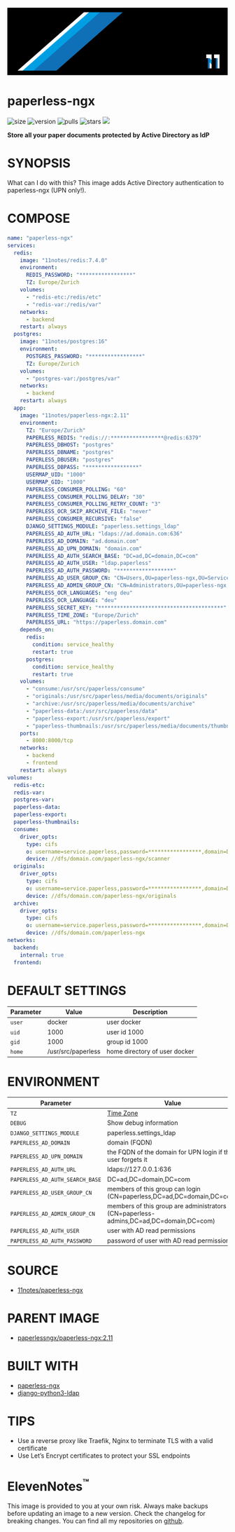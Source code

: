 ![Banner](https://github.com/11notes/defaults/blob/main/static/img/banner.png?raw=true)

# paperless-ngx
![size](https://img.shields.io/docker/image-size/11notes/paperless-ngx/2.11?color=0eb305) ![version](https://img.shields.io/docker/v/11notes/paperless-ngx/2.11?color=eb7a09) ![pulls](https://img.shields.io/docker/pulls/11notes/paperless-ngx?color=2b75d6) ![stars](https://img.shields.io/docker/stars/11notes/paperless-ngx?color=e6a50e) [<img src="https://img.shields.io/badge/github-11notes-blue?logo=github">](https://github.com/11notes)

**Store all your paper documents protected by Active Directory as IdP**

# SYNOPSIS
What can I do with this? This image adds Active Directory authentication to paperless-ngx (UPN only!).

# COMPOSE
```yaml
name: "paperless-ngx"
services:
  redis:
    image: "11notes/redis:7.4.0"
    environment:
      REDIS_PASSWORD: "*****************"
      TZ: Europe/Zurich
    volumes:
      - "redis-etc:/redis/etc"
      - "redis-var:/redis/var"
    networks:
      - backend
    restart: always
  postgres:
    image: "11notes/postgres:16"
    environment:
      POSTGRES_PASSWORD: "*****************"
      TZ: Europe/Zurich
    volumes:
      - "postgres-var:/postgres/var"
    networks:
      - backend
    restart: always
  app:
    image: "11notes/paperless-ngx:2.11"
    environment:
      TZ: "Europe/Zurich"
      PAPERLESS_REDIS: "redis://:*****************@redis:6379"
      PAPERLESS_DBHOST: "postgres"
      PAPERLESS_DBNAME: "postgres"
      PAPERLESS_DBUSER: "postgres"
      PAPERLESS_DBPASS: "*****************"
      USERMAP_UID: "1000"
      USERMAP_GID: "1000"
      PAPERLESS_CONSUMER_POLLING: "60"
      PAPERLESS_CONSUMER_POLLING_DELAY: "30"
      PAPERLESS_CONSUMER_POLLING_RETRY_COUNT: "3"
      PAPERLESS_OCR_SKIP_ARCHIVE_FILE: "never"
      PAPERLESS_CONSUMER_RECURSIVE: "false"
      DJANGO_SETTINGS_MODULE: "paperless.settings_ldap"
      PAPERLESS_AD_AUTH_URL: "ldaps://ad.domain.com:636"
      PAPERLESS_AD_DOMAIN: "ad.domain.com"
      PAPERLESS_AD_UPN_DOMAIN: "domain.com"
      PAPERLESS_AD_AUTH_SEARCH_BASE: "DC=ad,DC=domain,DC=com"
      PAPERLESS_AD_AUTH_USER: "ldap.paperless"
      PAPERLESS_AD_AUTH_PASSWORD: "******************"
      PAPERLESS_AD_USER_GROUP_CN: "CN=Users,OU=paperless-ngx,OU=Services,OU=Groups,OU=Domain,DC=ad,DC=domain,DC=com"
      PAPERLESS_AD_ADMIN_GROUP_CN: "CN=Administrators,OU=paperless-ngx,OU=Services,OU=Groups,OU=Domain,DC=ad,DC=domain,DC=com"
      PAPERLESS_OCR_LANGUAGES: "eng deu"
      PAPERLESS_OCR_LANGUAGE: "deu"
      PAPERLESS_SECRET_KEY: "****************************************"
      PAPERLESS_TIME_ZONE: "Europe/Zurich"
      PAPERLESS_URL: "https://paperless.domain.com"
    depends_on:
      redis:
        condition: service_healthy
        restart: true
      postgres:
        condition: service_healthy
        restart: true
    volumes:
      - "consume:/usr/src/paperless/consume"
      - "originals:/usr/src/paperless/media/documents/originals"
      - "archive:/usr/src/paperless/media/documents/archive"
      - "paperless-data:/usr/src/paperless/data"
      - "paperless-export:/usr/src/paperless/export"
      - "paperless-thumbnails:/usr/src/paperless/media/documents/thumbnails"
    ports:
      - 8000:8000/tcp
    networks:
      - backend
      - frontend
    restart: always
volumes:
  redis-etc:
  redis-var:
  postgres-var:
  paperless-data:
  paperless-export:
  paperless-thumbnails:
  consume:
    driver_opts:
      type: cifs
      o: username=service.paperless,password=*****************,domain=DOMAIN,uid=1000,gid=1000,dir_mode=0700,file_mode=0700
      device: //dfs/domain.com/paperless-ngx/scanner
  originals:
    driver_opts:
      type: cifs
      o: username=service.paperless,password=*****************,domain=DOMAIN,uid=1000,gid=1000,dir_mode=0700,file_mode=0700
      device: //dfs/domain.com/paperless-ngx/originals
  archive:
    driver_opts:
      type: cifs
      o: username=service.paperless,password=*****************,domain=DOMAIN,uid=1000,gid=1000,dir_mode=0700,file_mode=0700
      device: //dfs/domain.com/paperless-ngx
networks:
  backend:
    internal: true
  frontend:
```

# DEFAULT SETTINGS
| Parameter | Value | Description |
| --- | --- | --- |
| `user` | docker | user docker |
| `uid` | 1000 | user id 1000 |
| `gid` | 1000 | group id 1000 |
| `home` | /usr/src/paperless | home directory of user docker |

# ENVIRONMENT
| Parameter | Value | Default |
| --- | --- | --- |
| `TZ` | [Time Zone](https://en.wikipedia.org/wiki/List_of_tz_database_time_zones) | |
| `DEBUG` | Show debug information | |
| `DJANGO_SETTINGS_MODULE` | paperless.settings_ldap |  |
| `PAPERLESS_AD_DOMAIN` | domain (FQDN) |  |
| `PAPERLESS_AD_UPN_DOMAIN` | the FQDN of the domain for UPN login if the user forgets it |  |
| `PAPERLESS_AD_AUTH_URL` | ldaps://127.0.0.1:636 |  |
| `PAPERLESS_AD_AUTH_SEARCH_BASE` | DC=ad,DC=domain,DC=com |  |
| `PAPERLESS_AD_USER_GROUP_CN` | members of this group can login (CN=paperless,DC=ad,DC=domain,DC=com) |  |
| `PAPERLESS_AD_ADMIN_GROUP_CN` | members of this group are administrators (CN=paperless-admins,DC=ad,DC=domain,DC=com) |  |
| `PAPERLESS_AD_AUTH_USER` | user with AD read permissions |  |
| `PAPERLESS_AD_AUTH_PASSWORD` | password of user with AD read permissions |  |

# SOURCE
* [11notes/paperless-ngx](https://github.com/11notes/docker-paperless-ngx)

# PARENT IMAGE
* [paperlessngx/paperless-ngx:2.11](https://hub.docker.com/r/paperlessngx/paperless-ngx)

# BUILT WITH
* [paperless-ngx](https://github.com/paperless-ngx/paperless-ngx)
* [django-python3-ldap](https://github.com/etianen/django-python3-ldap)

# TIPS
* Use a reverse proxy like Traefik, Nginx to terminate TLS with a valid certificate
* Use Let’s Encrypt certificates to protect your SSL endpoints

# ElevenNotes<sup>™️</sup>
This image is provided to you at your own risk. Always make backups before updating an image to a new version. Check the changelog for breaking changes. You can find all my repositories on [github](https://github.com/11notes).
    